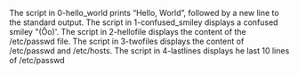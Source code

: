 The script in  0-hello_world  prints “Hello, World”, followed by a new line to the standard output.
The script in 1-confused_smiley displays a confused smiley "(Ôo)'.
The script in 2-hellofile displays the content of the /etc/passwd file.
The script in 3-twofiles displays the content of /etc/passwd and /etc/hosts.
The script in 4-lastlines displays he last 10 lines of /etc/passwd

